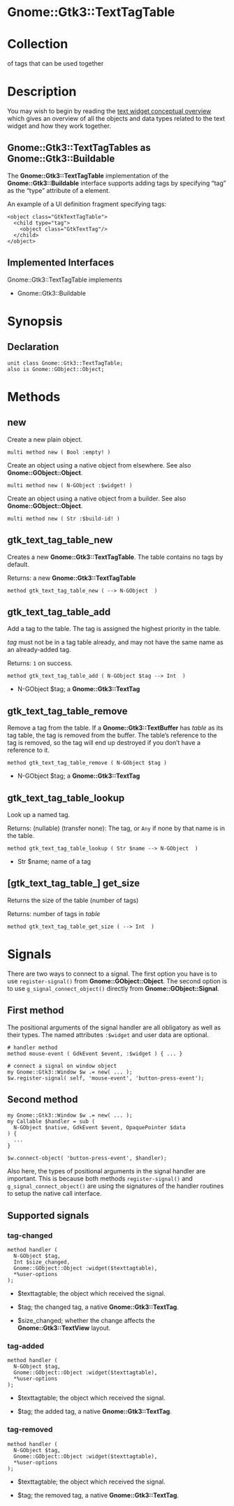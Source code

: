 Gnome::Gtk3::TextTagTable
=========================

Collection
==========

of tags that can be used together

Description
===========

You may wish to begin by reading the [text widget conceptual overview](https://developer.gnome.org/gtk3/3.24/TextWidget.html) which gives an overview of all the objects and data types related to the text widget and how they work together.

Gnome::Gtk3::TextTagTables as Gnome::Gtk3::Buildable
----------------------------------------------------

The **Gnome::Gtk3::TextTagTable** implementation of the **Gnome::Gtk3::Buildable** interface supports adding tags by specifying “tag” as the “type” attribute of a <child> element.

An example of a UI definition fragment specifying tags:

    <object class="GtkTextTagTable">
      <child type="tag">
        <object class="GtkTextTag"/>
      </child>
    </object>

Implemented Interfaces
----------------------

Gnome::Gtk3::TextTagTable implements

  * Gnome::Gtk3::Buildable

Synopsis
========

Declaration
-----------

    unit class Gnome::Gtk3::TextTagTable;
    also is Gnome::GObject::Object;

Methods
=======

new
---

Create a new plain object.

    multi method new ( Bool :empty! )

Create an object using a native object from elsewhere. See also **Gnome::GObject::Object**.

    multi method new ( N-GObject :$widget! )

Create an object using a native object from a builder. See also **Gnome::GObject::Object**.

    multi method new ( Str :$build-id! )

gtk_text_tag_table_new
----------------------

Creates a new **Gnome::Gtk3::TextTagTable**. The table contains no tags by default.

Returns: a new **Gnome::Gtk3::TextTagTable**

    method gtk_text_tag_table_new ( --> N-GObject  )

gtk_text_tag_table_add
----------------------

Add a tag to the table. The tag is assigned the highest priority in the table.

*tag* must not be in a tag table already, and may not have the same name as an already-added tag.

Returns: `1` on success.

    method gtk_text_tag_table_add ( N-GObject $tag --> Int  )

  * N-GObject $tag; a **Gnome::Gtk3::TextTag**

gtk_text_tag_table_remove
-------------------------

Remove a tag from the table. If a **Gnome::Gtk3::TextBuffer** has *table* as its tag table, the tag is removed from the buffer. The table’s reference to the tag is removed, so the tag will end up destroyed if you don’t have a reference to it.

    method gtk_text_tag_table_remove ( N-GObject $tag )

  * N-GObject $tag; a **Gnome::Gtk3::TextTag**

gtk_text_tag_table_lookup
-------------------------

Look up a named tag.

Returns: (nullable) (transfer none): The tag, or `Any` if none by that name is in the table.

    method gtk_text_tag_table_lookup ( Str $name --> N-GObject  )

  * Str $name; name of a tag

[gtk_text_tag_table_] get_size
------------------------------

Returns the size of the table (number of tags)

Returns: number of tags in *table*

    method gtk_text_tag_table_get_size ( --> Int  )

Signals
=======

There are two ways to connect to a signal. The first option you have is to use `register-signal()` from **Gnome::GObject::Object**. The second option is to use `g_signal_connect_object()` directly from **Gnome::GObject::Signal**.

First method
------------

The positional arguments of the signal handler are all obligatory as well as their types. The named attributes `:$widget` and user data are optional.

    # handler method
    method mouse-event ( GdkEvent $event, :$widget ) { ... }

    # connect a signal on window object
    my Gnome::Gtk3::Window $w .= new( ... );
    $w.register-signal( self, 'mouse-event', 'button-press-event');

Second method
-------------

    my Gnome::Gtk3::Window $w .= new( ... );
    my Callable $handler = sub (
      N-GObject $native, GdkEvent $event, OpaquePointer $data
    ) {
      ...
    }

    $w.connect-object( 'button-press-event', $handler);

Also here, the types of positional arguments in the signal handler are important. This is because both methods `register-signal()` and `g_signal_connect_object()` are using the signatures of the handler routines to setup the native call interface.

Supported signals
-----------------

### tag-changed

    method handler (
      N-GObject $tag,
      Int $size_changed,
      Gnome::GObject::Object :widget($texttagtable),
      *%user-options
    );

  * $texttagtable; the object which received the signal.

  * $tag; the changed tag, a native **Gnome::Gtk3::TextTag**.

  * $size_changed; whether the change affects the **Gnome::Gtk3::TextView** layout.

### tag-added

    method handler (
      N-GObject $tag,
      Gnome::GObject::Object :widget($texttagtable),
      *%user-options
    );

  * $texttagtable; the object which received the signal.

  * $tag; the added tag, a native **Gnome::Gtk3::TextTag**.

### tag-removed

    method handler (
      N-GObject $tag,
      Gnome::GObject::Object :widget($texttagtable),
      *%user-options
    );

  * $texttagtable; the object which received the signal.

  * $tag; the removed tag, a native **Gnome::Gtk3::TextTag**.

